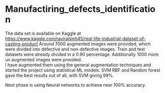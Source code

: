 # Manufactiring_defects_identification
The data set is available on Kaggle at https://www.kaggle.com/ravirajsinh45/real-life-industrial-dataset-of-casting-product
Around 7000 augmented images were provided, which were divided into defective and non-defective images. 
Train and test datasets were already divided in a 0.90 
percentage. Additionally 1000 more un augmented images were provided.  
I have augmented them using the general augmentation techniques and started the project using statistical ML models. 
SVM RBF and Random forest gave the best results out of all, with SVM giving 99%.

Next phase is using Neural networks to achieve near 100% accuracy. 
